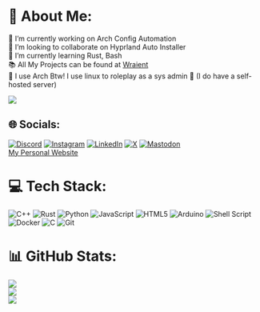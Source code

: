 # 💫 About Me:
🔭 I’m currently working on Arch Config Automation<br>👯 I’m looking to collaborate on Hyprland Auto Installer<br>🌱 I’m currently learning Rust, Bash <br> 📚 All My Projects can be found at [Wraient](https://github.com/Wraient?tab=repositories) <br> 🐧 I use Arch Btw! I use linux to roleplay as a sys admin 🫣 (I do have a self-hosted server) 

[![](https://visitcount.itsvg.in/api?id=wraient&icon=0&color=0)](https://visitcount.itsvg.in)

## 🌐 Socials:
[![Discord](https://img.shields.io/badge/Discord-%237289DA.svg?logo=discord&logoColor=white)](https://discord.gg/https://discordapp.com/users/500639506308005911) [![Instagram](https://img.shields.io/badge/Instagram-%23E4405F.svg?logo=Instagram&logoColor=white)](https://instagram.com/nerdrushi) [![LinkedIn](https://img.shields.io/badge/LinkedIn-%230077B5.svg?logo=linkedin&logoColor=white)](https://linkedin.com/in/wraient) [![X](https://img.shields.io/badge/X-black.svg?logo=X&logoColor=white)](https://x.com/wraient) [![Mastodon](https://img.shields.io/badge/-MASTODON-%232B90D9?style=for-the-badge&logo=mastodon&logoColor=white)](https://mastodon.social/@wraient) <br> [My Personal Website](https://devrushi.me)

# 💻 Tech Stack:
![C++](https://img.shields.io/badge/c++-%2300599C.svg?style=for-the-badge&logo=c%2B%2B&logoColor=white) ![Rust](https://img.shields.io/badge/rust-%23000000.svg?style=for-the-badge&logo=rust&logoColor=white) ![Python](https://img.shields.io/badge/python-3670A0?style=for-the-badge&logo=python&logoColor=ffdd54) ![JavaScript](https://img.shields.io/badge/javascript-%23323330.svg?style=for-the-badge&logo=javascript&logoColor=%23F7DF1E) ![HTML5](https://img.shields.io/badge/html5-%23E34F26.svg?style=for-the-badge&logo=html5&logoColor=white) ![Arduino](https://img.shields.io/badge/-Arduino-00979D?style=for-the-badge&logo=Arduino&logoColor=white) ![Shell Script](https://img.shields.io/badge/shell_script-%23121011.svg?style=for-the-badge&logo=gnu-bash&logoColor=white) ![Docker](https://img.shields.io/badge/docker-%230db7ed.svg?style=for-the-badge&logo=docker&logoColor=white) ![C](https://img.shields.io/badge/c-%2300599C.svg?style=for-the-badge&logo=c&logoColor=white) ![Git](https://img.shields.io/badge/git-%23F05033.svg?style=for-the-badge&logo=git&logoColor=white)
# 📊 GitHub Stats:
![](https://github-readme-stats.vercel.app/api?username=wraient&theme=tokyonight&hide_border=true&include_all_commits=false&count_private=true)<br/>
![](https://github-readme-streak-stats.herokuapp.com/?user=wraient&theme=tokyonight&hide_border=true)<br/>
![](https://github-readme-stats.vercel.app/api/top-langs/?username=wraient&theme=tokyonight&hide_border=true&include_all_commits=false&count_private=true&layout=compact)
